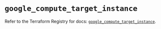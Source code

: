 # `google_compute_target_instance`

Refer to the Terraform Registry for docs: [`google_compute_target_instance`](https://registry.terraform.io/providers/hashicorp/google/5.36.0/docs/resources/compute_target_instance).
